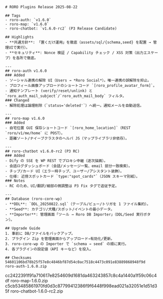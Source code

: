     # RORO Plugins Release 2025-08-22

    ## Tags
    - roro-auth: `v1.6.0`
    - roro-map: `v1.6.0`
    - roro-chatbot: `v1.6.0-rc2` (P3 Release Candidate)

    ## Highlights
    - **共通方針**: 「置くだけ運用」を徹底（assets/sql/{schema,seed} を配置 → 管理UIで実行）。
    - **セキュリティ**: Nonce 検証 / Capability チェック / XSS 対策（出力エスケープ）を各所で徹底。

    ---
    ## roro-auth v1.6.0
    ### Added
    - ソーシャル連携の解除 UI（Users → *Roro Social*）。唯一連携の誤解除を抑止。
    - プロフィール画像アップロードのショートコード `[roro_profile_avatar_form]`。
    - 通知テンプレート (verify/reset/unlink) と `roro_auth_mail_subject`/`roro_auth_mail_body` フィルタ。
    ### Changed
    - 解除処理は論理削除（`status='deleted'`）へ統一。通知メールを自動送信。

    ---
    ## roro-map v1.6.0
    ### Added
    - 自宅位置 GUI 保存ショートコード `[roro_home_location]`（REST `roro/v1/me/home` に POST）。
    - 距離ソート/ナイーブクラスタのヘルパ JS（マップライブラリ非依存）。

    ---
    ## roro-chatbot v1.6.0-rc2 (P3 RC)
    ### Added
    - Dify の SSE を WP REST でプロキシ中継（逐次描画）。
    - 会話ログダッシュボード（会話/メッセージ一覧、email 部分一致検索）。
    - チップ/カード UI（エラー時チップ、ユーザー/アシスタント装飾）。
    - 仕様: 近傍スポットカード `type:"spot_cards"`（JSON スキーマ別紙）。
    ### Notes
    - RC のため、UI/翻訳/細部の微調整は P3 Fix タグで追従予定。

    ---
    ## Database (roro-core-wp)
    - **DDL**: `DDL_20250822.sql`（テーブル/ビュー/トリガを 1 ファイル集約）。
    - **Seed**: カテゴリ/犬種/スポット/イベントの最小データ。
    - **Importer**: 管理画面「ツール → Roro DB Importer」（DDL/Seed 実行ボタン）。

    ## Upgrade Guide
    1. 事前に DB/ファイルをバックアップ。
    2. プラグイン Zip を管理画面からアップロード→有効化/更新。
    3. roro-core-wp の Importer で `schema → seed` の順に実行。
    4. 各プラグインの設定値（API キーなど）を投入。

    ## Checksums
    54601106bd78b25f57e8c4846bf87d54c0ac7518c4473c091e83889868948f9d  roro-auth-1.6.0.zip
cc2422391f91a710617e8254609d1681da463243857c8c4a1440a1f59c06c4df  roro-map-1.6.0.zip
c5cb53485861970fd0d3c87799412386f9f6448f998ead021a32051e1d51d35f  roro-chatbot-1.6.0-rc2.zip

